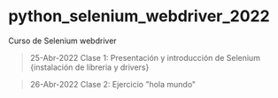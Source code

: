 # python_selenium_webdriver_2022
Curso de Selenium webdriver


> 25-Abr-2022 Clase 1: Presentación y introducción de Selenium {instalación de libreria y drivers}

> 26-Abr-2022 Clase 2: Ejercicio "hola mundo"
